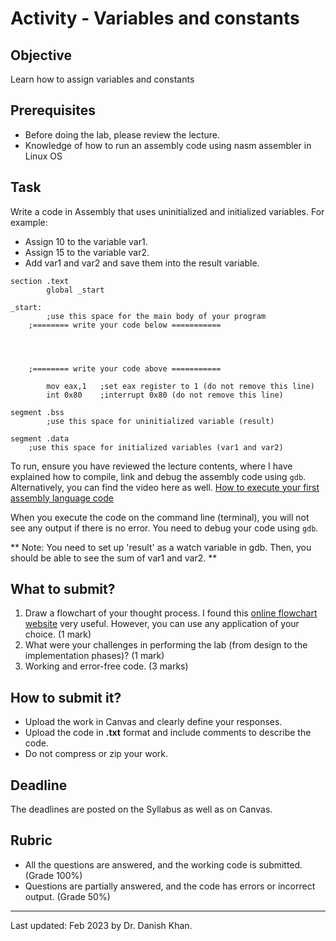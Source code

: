 # Activity - Variables and constants

## Objective

Learn how to assign variables and constants

## Prerequisites

- Before doing the lab, please review the lecture.
- Knowledge of how to run an assembly code using nasm assembler in Linux OS

## Task

Write a code in Assembly that uses uninitialized and initialized variables. For example:

- Assign 10 to the variable var1.
- Assign 15 to the variable var2.
- Add var1 and var2 and save them into the result variable.

```
section .text
        global _start

_start:
        ;use this space for the main body of your program
   	;======== write your code below ===========
   			
   			
   			
   			
   	;======== write your code above ===========
        
        mov eax,1	;set eax register to 1 (do not remove this line)
        int 0x80	;interrupt 0x80 (do not remove this line)

segment .bss
        ;use this space for uninitialized variable (result)

segment .data
	;use this space for initialized variables (var1 and var2)
```


To run, ensure you have reviewed the lecture contents, where I have explained how to compile, link and debug the assembly code using `gdb`. Alternatively, you can find the video here as well. [How to execute your first assembly language code](https://sdccd-edu.zoom.us/rec/share/h2iXYblKtPxTjeDgJ4086AW6H-73QlXUZJlskQ3_2Nkew7RqNNeaSwcxUrISrzk.zONixP8fPYoJkrgq?startTime=1687163989000)

When you execute the code on the command line (terminal),  you will not see any output if there is no error. You need to debug your code using `gdb`. 

** Note: You need to set up 'result' as a watch variable in gdb. Then, you should be able to see the sum of var1 and var2. **

## What to submit?

1. Draw a flowchart of your thought process. I found this [online flowchart website](http://www.draw.io/) very useful. However, you can use any application of your choice. (1 mark)
2. What were your challenges in performing the lab (from design to the implementation phases)? (1 mark)
3. Working and error-free code. (3 marks)

## How to submit it?

- Upload the work in Canvas and clearly define your responses.
- Upload the code in __.txt__ format and include comments to describe the code.
- Do not compress or zip your work.

## Deadline

The deadlines are posted on the Syllabus as well as on Canvas.

## Rubric

- All the questions are answered, and the working code is submitted. (Grade 100%)
- Questions are partially answered, and the code has errors or incorrect output. (Grade 50%)

------

Last updated: Feb 2023 by Dr. Danish Khan. 

